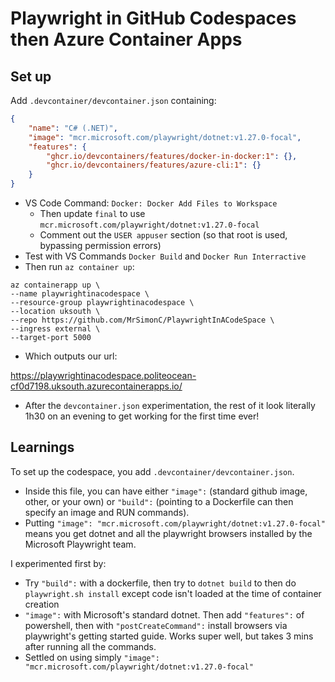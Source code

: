 # Playwright in GitHub Codespaces then Azure Container Apps

## Set up

Add `.devcontainer/devcontainer.json` containing:

```json
{
	"name": "C# (.NET)",
	"image": "mcr.microsoft.com/playwright/dotnet:v1.27.0-focal",
	"features": {
		"ghcr.io/devcontainers/features/docker-in-docker:1": {},
		"ghcr.io/devcontainers/features/azure-cli:1": {}
	}
}
```

* VS Code Command: `Docker: Docker Add Files to Workspace`
  * Then update `final` to use `mcr.microsoft.com/playwright/dotnet:v1.27.0-focal`
  * Comment out the `USER appuser` section (so that root is used, bypassing permission errors)
* Test with VS Commands `Docker Build` and `Docker Run Interractive`
* Then run `az container up`:

```shell
az containerapp up \
--name playwrightinacodespace \
--resource-group playwrightinacodespace \
--location uksouth \
--repo https://github.com/MrSimonC/PlaywrightInACodeSpace \
--ingress external \
--target-port 5000
```

* Which outputs our url:

<https://playwrightinacodespace.politeocean-cf0d7198.uksouth.azurecontainerapps.io/>

* After the `devcontainer.json` experimentation, the rest of it look literally 1h30 on an evening to get working for the first time ever!

## Learnings

To set up the codespace, you add `.devcontainer/devcontainer.json`.

* Inside this file, you can have either `"image":` (standard github image, other, or your own) or `"build":` (pointing to a Dockerfile can then specify an image and RUN commands).
* Putting `"image": "mcr.microsoft.com/playwright/dotnet:v1.27.0-focal"` means you get dotnet and all the playwright browsers installed by the Microsoft Playwright team.

I experimented first by:

* Try `"build":` with a dockerfile, then try to `dotnet build` to then do `playwright.sh install` except code isn't loaded at the time of container creation
* `"image":` with Microsoft's standard dotnet. Then add `"features":` of powershell, then with `"postCreateCommand":` install browsers via playwright's getting started guide. Works super well, but takes 3 mins after running all the commands.
* Settled on using simply `"image": "mcr.microsoft.com/playwright/dotnet:v1.27.0-focal"`